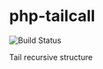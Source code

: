 # php-tailcall
![Build Status](https://travis-ci.org/jjware/php-tailcall.svg?branch=master)

Tail recursive structure
